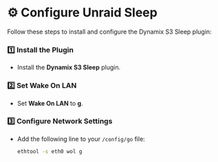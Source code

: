 # ⚙️ **Configure Unraid Sleep**

Follow these steps to install and configure the Dynamix S3 Sleep plugin:

### 1️⃣ **Install the Plugin**
- Install the **Dynamix S3 Sleep** plugin.

### 2️⃣ **Set Wake On LAN**
- Set **Wake On LAN** to **g**.

### 3️⃣ **Configure Network Settings**
- Add the following line to your `/config/go` file:
  ```bash
  ethtool -s eth0 wol g
  ```
